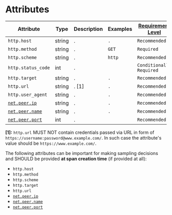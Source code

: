 # Attributes

<!-- semconv http -->
| Attribute  | Type | Description  | Examples  | [Requirement Level](https://github.com/open-telemetry/opentelemetry-specification/blob/main/specification/common/attribute-requirement-level.md) |
|---|---|---|---|---|
| `http.host` | string | . | `.` | `Recommended` |
| `http.method` | string | . | `GET` | `Required` |
| `http.scheme` | string | . | `http` | `Recommended` |
| `http.status_code` | int | . |  | `Conditionally Required` <condition> |
| `http.target` | string | . | `.` | `Recommended` |
| `http.url` | string | . [1] | `.` | `Recommended` |
| `http.user_agent` | string | . | `.` | `Recommended` |
| [`net.peer.ip`](span-general.md) | string | . | `.` | `Recommended` |
| [`net.peer.name`](span-general.md) | string | . | `.` | `Recommended` |
| [`net.peer.port`](span-general.md) | int | . |  | `Recommended` |

**[1]:** `http.url` MUST NOT contain credentials passed via URL in form of `https://username:password@www.example.com/`. In such case the attribute's value should be `https://www.example.com/`.

The following attributes can be important for making sampling decisions and SHOULD be provided **at span creation time** (if provided at all):

* `http.host`
* `http.method`
* `http.scheme`
* `http.target`
* `http.url`
* [`net.peer.ip`](span-general.md)
* [`net.peer.name`](span-general.md)
* [`net.peer.port`](span-general.md)
<!-- endsemconv -->
